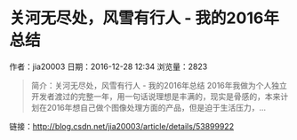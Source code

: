 # 关河无尽处，风雪有行人 - 我的2016年总结
作者：jia20003
日期：2016-12-28 12:34
浏览量：2823
> 简介：关河无尽处，风雪有行人 - 我的2016年总结 2016年我做为个人独立开发者渡过的完整一年，用一句话说理想是丰满的，现实是骨感的，本来计划在2016年想自己做个图像处理方面的产品，但是迫于生活压力，...

 链接：http://blog.csdn.net/jia20003/article/details/53899922

